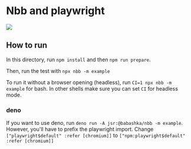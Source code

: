 # Nbb and playwright

<img src="https://user-images.githubusercontent.com/284934/222552490-439cb704-d0b0-4650-b0fc-0e18f49423eb.png">

## How to run

In this directory, run `npm install` and then `npm run prepare`.

Then, run the test with `npx nbb -m example`

To run it without a browser opening (headless), run `CI=1 npx nbb -m example` for bash. In other shells make sure you can set `CI` for headless mode.

### deno

If you want to use deno, run `deno run -A jsr:@babashka/nbb -m example`. However, you'll have to prefix the playwright import. Change `["playwright$default" :refer [chromium]]` to `["npm:playwright$default" :refer [chromium]]`
